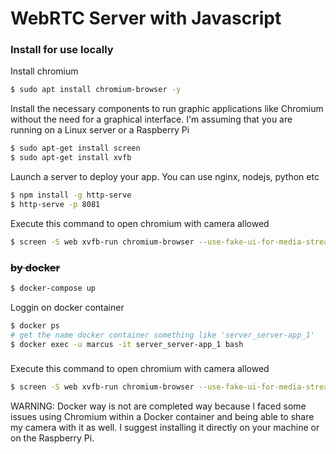 # WebRTC Server with Javascript

### Install for use locally

Install chromium
```bash
$ sudo apt install chromium-browser -y
```

Install the necessary components to run graphic applications like Chromium without the need for a graphical interface. I'm assuming that you are running on a Linux server or a Raspberry Pi
```bash
$ sudo apt-get install screen
$ sudo apt-get install xvfb
```

Launch a server to deploy your app. You can use nginx, nodejs, python etc
```bash
$ npm install -g http-serve
$ http-serve -p 8081
```

Execute this command to open chromium with camera allowed
```bash
$ screen -S web xvfb-run chromium-browser --use-fake-ui-for-media-stream http://127.0.0.1:8081
```


### ~~by docker~~
```bash
$ docker-compose up
```
Loggin on docker container
```bash
$ docker ps
# get the name docker container something like 'server_server-app_1'
$ docker exec -u marcus -it server_server-app_1 bash
```

### 
Execute this command to open chromium with camera allowed
```bash
$ screen -S web xvfb-run chromium-browser --use-fake-ui-for-media-stream http://127.0.0.1:8081
```

WARNING: Docker way is not are completed way because I faced some issues using Chromium within a Docker container and being able to share my camera with it as well. I suggest installing it directly on your machine or on the Raspberry Pi.